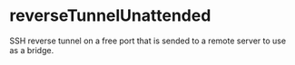 # reverseTunnelUnattended
SSH reverse tunnel on a free port that is sended to a remote server to use as a bridge.
